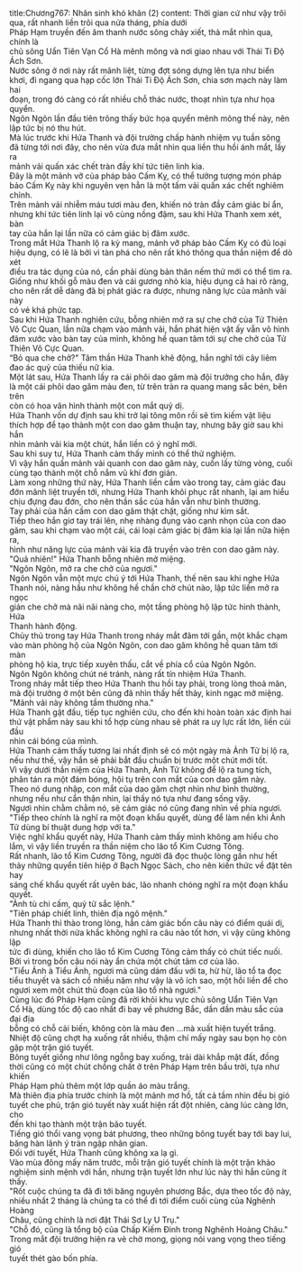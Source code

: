 title:Chương767: Nhân sinh khó khăn (2)
content:
Thời gian cứ như vậy trôi qua, rất nhanh liền trôi qua nửa tháng, phía dưới<br>Pháp Hạm truyền đến âm thanh nước sông chảy xiết, thả mắt nhìn qua, chính là<br>chủ sông Uẩn Tiên Vạn Cổ Hà mênh mông và nơi giao nhau với Thái Ti Độ<br>Ách Sơn.<br>Nước sông ở nơi này rất mãnh liệt, từng đợt sóng dựng lên tựa như biển<br>khơi, đi ngang qua hạp cốc lớn Thái Ti Độ Ách Sơn, chia sơn mạch này làm hai<br>đoạn, trong đó càng có rất nhiều chỗ thác nước, thoạt nhìn tựa như họa quyển.<br>Ngôn Ngôn lần đầu tiên trông thấy bức họa quyển mênh mông thế này, nên<br>lập tức bị nó thu hút.<br>Mà lúc trước khi Hứa Thanh và đội trưởng chấp hành nhiệm vụ tuần sông<br>đã từng tới nơi đây, cho nên vừa đưa mắt nhìn qua liền thu hồi ánh mắt, lấy ra<br>mảnh vải quấn xác chết tràn đầy khí tức tiên linh kia.<br>Đây là một mảnh vỡ của pháp bảo Cấm Kỵ, có thể tưởng tượng món pháp<br>bảo Cấm Kỵ này khi nguyên vẹn hẳn là một tấm vải quấn xác chết nghiêm<br>chỉnh.<br>Trên mảnh vải nhiễm máu tươi màu đen, khiến nó tràn đầy cảm giác bí ẩn,<br>nhưng khí tức tiên linh lại vô cùng nồng đậm, sau khi Hứa Thanh xem xét, bàn<br>tay của hắn lại lần nữa có cảm giác bị đâm xước.<br>Trong mắt Hứa Thanh lộ ra kỳ mang, mảnh vỡ pháp bảo Cấm Kỵ có đủ loại<br>hiệu dụng, có lẽ là bởi vì tàn phá cho nên rất khó thông qua thần niệm để dò xét<br>điều tra tác dụng của nó, cần phải dùng bản thân nếm thử mới có thể tìm ra.<br>Giống như khối gỗ màu đen và cái gương nhỏ kia, hiệu dụng cả hai rõ ràng,<br>cho nên rất dễ dàng đã bị phát giác ra được, nhưng năng lực của mảnh vải này<br>có vẻ khá phức tạp.<br>Sau khi Hứa Thanh nghiên cứu, bỗng nhiên mở ra sự che chở của Tử Thiên<br>Vô Cực Quan, lần nữa chạm vào mảnh vải, hắn phát hiện vật ấy vẫn vô hình<br>đâm xước vào bàn tay của mình, không hề quan tâm tới sự che chở của Tử<br>Thiên Vô Cực Quan.<br>“Bỏ qua che chở?" Tâm thần Hứa Thanh khẽ động, hắn nghĩ tới cây liêm<br>đao ác quỷ của thiếu nữ kia.<br>Một lát sau, Hứa Thanh lấy ra cái phôi dao găm mà đội trưởng cho hắn, đây<br>là một cái phôi dao găm màu đen, từ trên tràn ra quang mang sắc bén, bên trên<br>còn có hoa văn hình thành một con mắt quỷ dị.<br>Hứa Thanh vốn dự định sau khi trở lại tông môn rồi sẽ tìm kiếm vật liệu<br>thích hợp để tạo thành một con dao găm thuận tay, nhưng bây giờ sau khi hắn<br>nhìn mảnh vải kia một chút, hắn liền có ý nghĩ mới.<br>Sau khi suy tư, Hứa Thanh cảm thấy mình có thể thử nghiệm.<br>Vì vậy hắn quấn mảnh vải quanh con dao găm này, cuốn lấy từng vòng, cuối<br>cùng tạo thành một chỗ nắm vũ khí đơn giản.<br>Làm xong những thứ này, Hứa Thanh liền cầm vào trong tay, cảm giác đau<br>đớn mãnh liệt truyền tới, nhưng Hứa Thanh khôi phục rất nhanh, lại am hiểu<br>chịu đựng đau đớn, cho nên thần sắc của hắn vẫn như bình thường.<br>Tay phải của hắn cầm con dao găm thật chặt, giống như kìm sắt.<br>Tiếp theo hắn giơ tay trái lên, nhẹ nhàng đụng vào cạnh nhọn của con dao<br>găm, sau khi chạm vào một cái, cái loại cảm giác bị đâm kia lại lần nữa hiện ra,<br>hình như năng lực của mảnh vải kia đã truyền vào trên con dao găm này.<br>"Quả nhiên!" Hứa Thanh bỗng nhiên mở miệng.<br>"Ngôn Ngôn, mở ra che chở của ngươi."<br>Ngôn Ngôn vẫn một mực chú ý tới Hứa Thanh, thế nên sau khi nghe Hứa<br>Thanh nói, nàng hầu như không hề chần chờ chút nào, lập tức liền mở ra ngọc<br>giản che chở mà nãi nãi nàng cho, một tầng phòng hộ lập tức hình thành, Hứa<br>Thanh hành động.<br>Chủy thủ trong tay Hứa Thanh trong nháy mắt đâm tới gần, một khắc chạm<br>vào màn phòng hộ của Ngôn Ngôn, con dao găm không hề quan tâm tới màn<br>phòng hộ kia, trực tiếp xuyên thấu, cắt về phía cổ của Ngôn Ngôn.<br>Ngôn Ngôn không chút né tránh, nàng rất tín nhiệm Hứa Thanh.<br>Trong nháy mắt tiếp theo Hứa Thanh thu hồi tay phải, trong lòng thoả mãn,<br>mà đội trưởng ở một bên cũng đã nhìn thấy hết thảy, kinh ngạc mở miệng.<br>"Mảnh vải này không tầm thường nha."<br>Hứa Thanh gật đầu, tiếp tục nghiên cứu, cho đến khi hoàn toàn xác định hai<br>thứ vật phẩm này sau khi tổ hợp cùng nhau sẽ phát ra uy lực rất lớn, liền cúi đầu<br>nhìn cái bóng của mình.<br>Hứa Thanh cảm thấy tương lai nhất định sẽ có một ngày mà Ảnh Tử bị lộ ra,<br>nếu như thế, vậy hắn sẽ phải bắt đầu chuẩn bị trước một chút mới tốt.<br>Vì vậy dưới thần niệm của Hứa Thanh, Ảnh Tử không để lộ ra tung tích,<br>phân tán ra một đám bóng, hội tụ trên con mắt của con dao găm này.<br>Theo nó dung nhập, con mắt của dao găm chợt nhìn như bình thường,<br>nhưng nếu như cẩn thận nhìn, lại thấy nó tựa như đang sống vậy.<br>Ngươi nhìn chằm chằm nó, sẽ cảm giác nó cũng đang nhìn về phía ngươi.<br>"Tiếp theo chính là nghĩ ra một đoạn khẩu quyết, dùng để làm nền khi Ảnh<br>Tử dùng bí thuật dung hợp với ta."<br>Việc nghĩ khẩu quyết này, Hứa Thanh cảm thấy mình không am hiểu cho<br>lắm, vì vậy liền truyền ra thần niệm cho lão tổ Kim Cương Tông.<br>Rất nhanh, lão tổ Kim Cương Tông, người đã đọc thuộc lòng gần như hết<br>thảy những quyển tiên hiệp ở Bạch Ngọc Sách, cho nên kiến thức về đặt tên hay<br>sáng chế khẩu quyết rất uyên bác, lão nhanh chóng nghĩ ra một đoạn khẩu<br>quyết.<br>"Ảnh tù chi cấm, quỷ tử sắc lệnh."<br>"Tiên pháp chiết linh, thiên địa ngô mệnh."<br>Hứa Thanh thì thào trong lòng, hắn cảm giác bốn câu này có điểm quái dị,<br>nhưng nhất thời nửa khắc không nghĩ ra câu nào tốt hơn, vì vậy cũng không lập<br>tức đi dùng, khiến cho lão tổ Kim Cương Tông cảm thấy có chút tiếc nuối.<br>Bởi vì trong bốn câu nói này ẩn chứa một chút tâm cơ của lão.<br>"Tiểu Ảnh à Tiểu Ảnh, ngươi mà cũng dám đấu với ta, hừ hừ, lão tổ ta đọc<br>tiểu thuyết và sách cổ nhiều năm như vậy là vô ích sao, một hồi liền để cho<br>ngươi xem một chút thủ đoạn của lão tổ nhà ngươi."<br>Cùng lúc đó Pháp Hạm cũng đã rời khỏi khu vực chủ sông Uẩn Tiên Vạn<br>Cổ Hà, dùng tốc độ cao nhất đi bay về phương Bắc, dần dần màu sắc của đại địa<br>bỗng có chỗ cải biến, không còn là màu đen …mà xuất hiện tuyết trắng.<br>Nhiệt độ cũng chợt hạ xuống rất nhiều, thậm chí mấy ngày sau bọn họ còn<br>gặp một trận gió tuyết.<br>Bông tuyết giống như lông ngỗng bay xuống, trải dài khắp mặt đất, đồng<br>thời cũng có một chút chồng chất ở trên Pháp Hạm trên bầu trời, tựa như khiến<br>Pháp Hạm phủ thêm một lớp quần áo màu trắng.<br>Mà thiên địa phía trước chính là một mảnh mơ hồ, tất cả tầm nhìn đều bị gió<br>tuyết che phủ, trận gió tuyết này xuất hiện rất đột nhiên, càng lúc càng lớn, cho<br>đến khi tạo thành một trận bão tuyết.<br>Tiếng gió thổi vang vọng bát phương, theo những bông tuyết bay tới bay lui,<br>băng hàn lãnh ý tràn ngập nhân gian.<br>Đối với tuyết, Hứa Thanh cũng không xa lạ gì.<br>Vào mùa đông mấy năm trước, mỗi trận gió tuyết chính là một trận khảo<br>nghiệm sinh mệnh với hắn, nhưng trận tuyết lớn như lúc này thì hắn cũng ít<br>thấy.<br>"Rốt cuộc chúng ta đã đi tới băng nguyên phương Bắc, dựa theo tốc độ này,<br>nhiều nhất 2 tháng là chúng ta có thể đi tới điểm cuối cùng của Nghênh Hoàng<br>Châu, cũng chính là nơi đặt Thái Sơ Ly U Trụ."<br>"Chỗ đó, cũng là tổng bộ của Chấp Kiếm Đình trong Nghênh Hoàng Châu."<br>Trong mắt đội trưởng hiện ra vẻ chờ mong, giọng nói vang vọng theo tiếng gió<br>tuyết thét gào bốn phía.